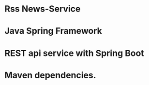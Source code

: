 # Rss News-Service
# Java Spring Framework
# REST api service with Spring Boot 
# Maven dependencies.
